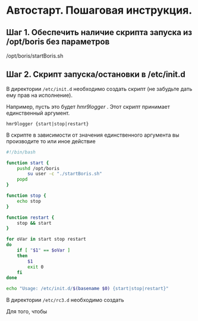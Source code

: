 # Автостарт. Пошаговая инструкция.

## Шаг 1. Обеспечить наличие скрипта запуска из /opt/boris без параметров

/opt/boris/startBoris.sh

## Шаг 2. Скрипт запуска/остановки в /etc/init.d

В директории ```/etc/init.d``` необходимо создать скрипт (не забудьте дать ему прав на исполнение).

Например, пусть это будет *hmr9logger* . Этот скрипт принимает единственный аргумент.
```
hmr9logger {start|stop|restart}
```

В скрипте в зависимости от значения единственного аргумента вы производите то или иное действие
```bash
#!/bin/bash

function start {
	pushd /opt/boris
		su user -c "./startBoris.sh"
	popd
}

function stop {
	echo stop
}

function restart {
	stop && start
}

for oVar in start stop restart
do
	if [ "$1" == $oVar ]
	then
		$1
		exit 0
	fi
done

echo "Usage: /etc/init.d/$(basename $0) {start|stop|restart}"
```


В директории ```/etc/rc3.d``` необходимо создать 

Для того, чтобы 
